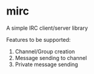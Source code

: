 # mirc

A simple IRC client/server library

Features to be supported:
1. Channel/Group creation
2. Message sending to channel
3. Private message sending

